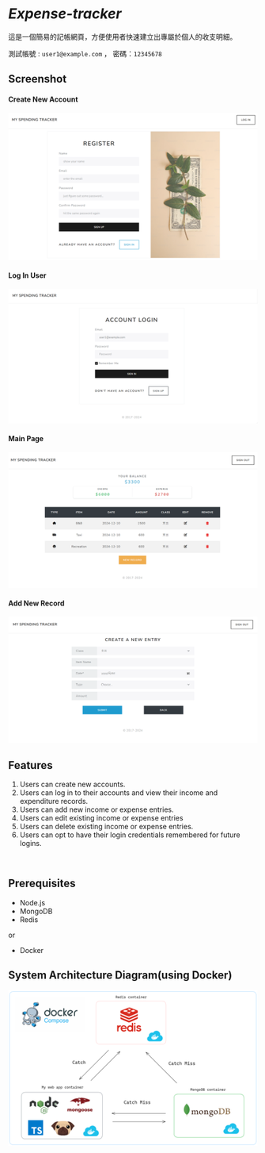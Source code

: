 # _Expense-tracker_

這是一個簡易的記帳網頁，方便使用者快速建立出專屬於個人的收支明細。

測試帳號 : `user1@example.com` ， 密碼：`12345678`

## Screenshot

#### Create New Account

![image](./public/image/signup.png)

#### Log In User

![image](./public/image/signin.png)

#### Main Page
![image](./public/image/main.png)

#### Add New Record
![image](./public/image/new.png)

## Features

1. Users can create new accounts.
2. Users can log in to their accounts and view their income and expenditure records.
3. Users can add new income or expense entries.
4. Users can edit existing income or expense entries
5. Users can delete existing income or expense entries.
6. Users can opt to have their login credentials remembered for future logins.

</br>

## Prerequisites

- Node.js
- MongoDB
- Redis

or

- Docker

## System Architecture Diagram(using Docker)

![System Architecture Diagram](./public/image/system-structure.png)


<!-- ## Dependencies

- bcryptjs: "^2.4.3"
- cookie-parser: "^1.4.6"
- dayjs: "^1.11.10"
- dotenv: "^16.4.5"
- express: "^4.19.2"
- express-session: "^1.18.0"
- method-override: "^3.0.0"
- mongoose: "^8.2.4"
- passport: "^0.7.0"
- pug: "^3.0.2"
- redis: "^4.6.13" -->